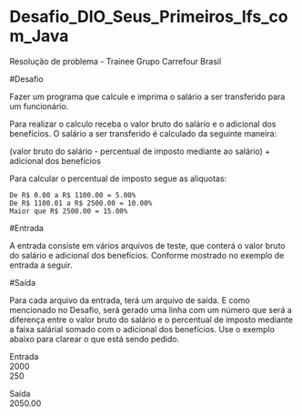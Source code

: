 # Desafio_DIO_Seus_Primeiros_Ifs_com_Java
 Resolução de problema - Trainee Grupo Carrefour Brasil

#Desafio

Fazer um programa que calcule e imprima o salário a ser transferido para um funcionário.

Para realizar o calculo receba o valor bruto do salário e o adicional dos benefícios.
O salário a ser transferido é calculado da seguinte maneira: 

(valor bruto do salário - percentual de imposto mediante ao salário) + adicional dos benefícios

Para calcular o percentual de imposto segue as aliquotas:

    De R$ 0.00 a R$ 1100.00 = 5.00%
    De R$ 1100.01 a R$ 2500.00 = 10.00%
    Maior que R$ 2500.00 = 15.00%

#Entrada

A entrada consiste em vários arquivos de teste, que conterá o valor bruto do salário e adicional dos benefícios. Conforme mostrado no exemplo de entrada a seguir.

#Saída

Para cada arquivo da entrada, terá um arquivo de saída. E como mencionado no Desafio, será gerado uma linha com um número que será a diferença entre o valor bruto do salário e o percentual de imposto mediante a faixa salárial somado com o adicional dos benefícios. Use o exemplo abaixo para clarear o que está sendo pedido.

Entrada       
2000           
250         

Saída       
2050.00
